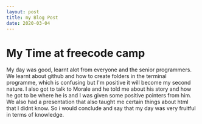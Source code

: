 ```yaml
---
layout: post
title: my Blog Post
date: 2020-03-04
---
```


# My Time at freecode camp

My day was good, learnt alot from everyone and the senior programmers. We learnt about github and how to create folders in the terminal programme, which is confusing but I'm positive it will become my second nature. I also got to talk to Morale and he told me about his story and how he got to be where he is and I was given some positive pointers from him. We also had a presentation that also taught me certain things about html that I didnt know. So i would conclude and say that my day was very fruitful in terms of knowledge. 

